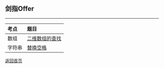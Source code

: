 ## **剑指Offer**
--------------------

|考点|题目|
|:---|:---|
|数组|[二维数组的查找](https://maxwell-l.github.io/WriteSomething/SwordOffer/find)|
|字符串|[替换空格](https://maxwell-l.github.io/WriteSomething/SwordOffer/replacespace)|



[返回首页](https://maxwell-l.github.io/WriteSomething)